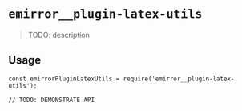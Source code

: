 # `emirror__plugin-latex-utils`

> TODO: description

## Usage

```
const emirrorPluginLatexUtils = require('emirror__plugin-latex-utils');

// TODO: DEMONSTRATE API
```
